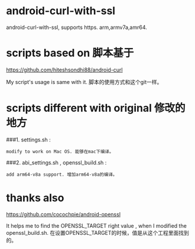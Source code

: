 # android-curl-with-ssl
android-curl-with-ssl, supports https. arm,armv7a,amr64.

# scripts based on 脚本基于
https://github.com/hiteshsondhi88/android-curl

My script's usage is same with it. 脚本的使用方式和这个git一样。

# scripts different with original 修改的地方
###1. settings.sh : 

    modify to work on Mac OS. 能够在mac下编译。
###2. abi_settings.sh , openssl_build.sh  : 
    
    add arm64-v8a support. 增加arm64-v8a的编译。

# thanks also
https://github.com/cocochpie/android-openssl

It helps me to find the OPENSSL_TARGET right value , when I modified the  openssl_build.sh.   在设置OPENSSL_TARGET的时候，值是从这个工程里面找到的。

